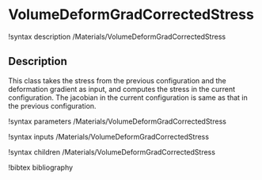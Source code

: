 # VolumeDeformGradCorrectedStress

!syntax description /Materials/VolumeDeformGradCorrectedStress

## Description

This class takes the stress from the previous configuration and the deformation gradient as input, and computes the stress in the current configuration. The jacobian in the current configuration is same as that in the previous configuration.

!syntax parameters /Materials/VolumeDeformGradCorrectedStress

!syntax inputs /Materials/VolumeDeformGradCorrectedStress

!syntax children /Materials/VolumeDeformGradCorrectedStress

!bibtex bibliography
